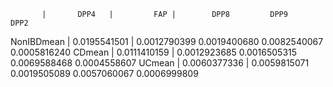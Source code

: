            |       DPP4   |         FAP |        DPP8         DPP9         DPP2
NonIBDmean | 0.0195541501 | 0.0012790399  0.0019400680 0.0082540067 0.0005816240
CDmean     | 0.0111410159 | 0.0012923685 0.0016505315 0.0069588468 0.0004558607
UCmean     | 0.0060377336 | 0.0059815071 0.0019505089 0.0057060067 0.0006999809